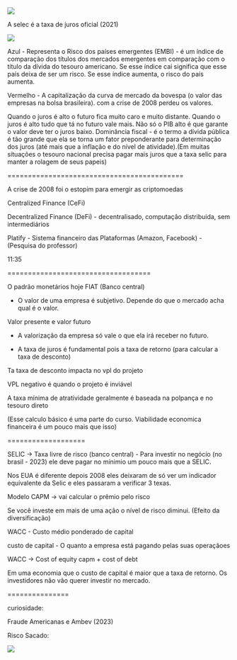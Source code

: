 <img src="img1.jpg">

A selec é a taxa de juros oficial (2021)

<img src="img2.jpg">

Azul - Representa o Risco dos países emergentes (EMBI) - é um índice de comparação dos títulos dos mercados emergentes em comparação com o título da dívida do tesouro americano. Se esse índice cai significa que esse país deixa de ser um risco. Se esse índice aumenta, o risco do país aumenta.

Vermelho - A capitalização da curva de mercado da bovespa (o valor das empresas na bolsa brasileira). com a crise de 2008 perdeu os valores.

Quando o juros é alto o futuro fica muito caro e muito distante. Quando o juros é alto tudo que tá no futuro vale mais.
Não só o PIB alto é que garante o valor deve ter o juros baixo.
Dominância fiscal - é o termo a dívida pública é tão grande que ela se torna um fator preponderante para determinação dos juros (até mais que a inflação e do nível de atividade).(Em muitas situações o tesouro nacional precisa pagar mais juros que a taxa selic para manter a rolagem de seus papeis)


===========================================

A crise de 2008 foi o estopim para emergir as criptomoedas

Centralized Finance (CeFi) 

Decentralized Finance (DeFi) - decentralisado, computação distribuida, sem intermediários

Platify - Sistema financeiro das Plataformas (Amazon, Facebook) - (Pesquisa do professor)


11:35

===================================

O padrão monetários hoje FIAT (Banco central)

- O valor de uma empresa é subjetivo. Depende do que o mercado acha qual é o valor.


Valor presente e valor futuro

- A valorização da empresa só vale o que ela irá receber no futuro.

- A taxa de juros é fundamental pois a taxa de retorno (para calcular a taxa de desconto)

Ta taxa de desconto impacta no vpl do projeto

VPL negativo é quando o projeto é inviável

A taxa mínima de atratividade geralmente é baseada na polpança e no tesouro direto 

(Esse calculo básico é uma parte do curso. Viabilidade economica financeira é um pouco mais que isso)

<!--
NFT e Bitcoin
arte e lavar dinheiro estão de mãos dadas. (Não é fácil precificar o valor da arte)


NFT - escassez digital

o conceito de valor é subjetivo

- Por outro lado é uma forma do artista ser pago
- Porém as pessoas estão mais preocupadas com a especulação que com a obra em sí.
-->


===================

SELIC -> Taxa livre de risco (banco central) - Para investir no negócio (no brasil - 2023) ele deve pagar no mínimio um pouco mais que a SELIC. 

Nos EUA é diferente depois 2008 eles deixaram de só ver um indicador equivalente da Selic e eles passaram a verificar 3 texas.

Modelo CAPM -> vai calcular o prêmio pelo risco

Se você investe em mais de uma ação o nível de risco diminui. (Efeito da diversificação)

WACC - Custo médio ponderado de capital

custo de capital - O quanto a empresa está pagando pelas suas operaçãoes


WACC -> Cost of equity capm + cost of debt

Em uma economia que o custo de capital é maior que a taxa de retorno. Os investidores não vão querer investir no mercado.

===============

curiosidade:

Fraude Americanas e Ambev (2023)

Risco Sacado:

<img src="riscoSacado.jpg">
